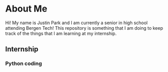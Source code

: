 # About Me
Hi! My name is Justin Park and I am currently a senior in high school attending Bergen Tech!
This repository is something that I am doing to keep track of the things that I am learning at my internship.

## Internship

### Python coding
